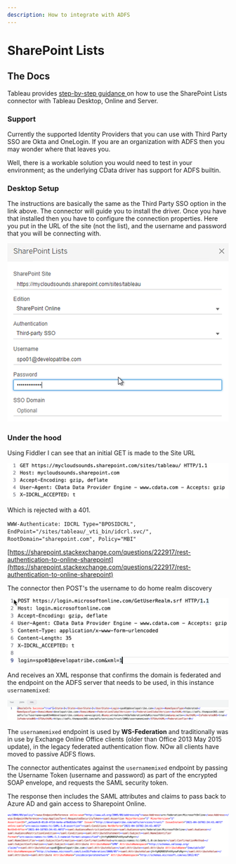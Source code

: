 ```yaml
---
description: How to integrate with ADFS
---
```


# SharePoint Lists

## The Docs

Tableau provides [step-by-step guidance ](https://help.tableau.com/current/pro/desktop/en-us/examples_sharepoint_lists.htm)on how to use the SharePoint Lists connector with Tableau Desktop, Online and Server.

### Support

Currently the supported Identity Providers that you can use with Third Party SSO are Okta and OneLogin. If you are an organization with ADFS then you may wonder where that leaves you. 

Well, there is a workable solution you would need to test in your environment; as the underlying CData driver has support for ADFS builtin.

### Desktop Setup

The instructions are basically the same as the Third Party SSO option in the link above. The connector will guide you to install the driver. Once you have that installed then you have to configure the connection properties. Here you put in the URL of the site \(not the list\), and the username and password that you will be connecting with.

![Connector properties](../.gitbook/assets/image%20%2864%29.png)

### Under the hood

Using Fiddler I can see that an initial GET is made to the Site URL 

![](../.gitbook/assets/image%20%2863%29.png)

Which is rejected with a 401.

`WWW-Authenticate: IDCRL Type="BPOSIDCRL", EndPoint="/sites/tableau/_vti_bin/idcrl.svc/", RootDomain="sharepoint.com", Policy="MBI"`

[https://sharepoint.stackexchange.com/questions/222917/rest-authentication-to-online-sharepoint](https://sharepoint.stackexchange.com/questions/222917/rest-authentication-to-online-sharepoint)

The connector then POST's the username to do home realm discovery

![](../.gitbook/assets/image%20%2858%29.png)

And receives an XML response that confirms the domain is federated and the endpoint on the ADFS server that needs to be used, in this instance `usernamemixed`:

![](../.gitbook/assets/image%20%2866%29.png)

The `usernamemixed` endpoint is used by **WS-Federation** and traditionally was in use by Exchange Online Office clients \(older than Office 2013 May 2015 update\), in the legacy federated authentication flow. NOw all clients have moved to passive ADFS flows.

The connector authenticates against the `usernamemixed` endpoint by passing the Username Token \(username and password\) as part of the encrypted SOAP envelope, and requests the SAML security token.

The response then includes the SAML attributes and claims to pass back to Azure AD and gain access to Sharepoint Online. 

![](../.gitbook/assets/image%20%2865%29.png)

